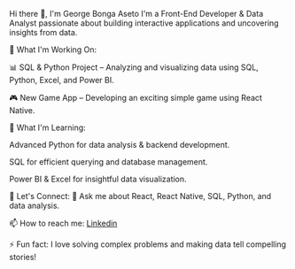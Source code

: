 Hi there 👋, I'm George Bonga Aseto
I'm a Front-End Developer & Data Analyst passionate about building interactive applications and uncovering insights from data.

🚀 What I'm Working On:

📊 SQL & Python Project – Analyzing and visualizing data using SQL, Python, Excel, and Power BI.

🎮 New Game App – Developing an exciting simple game using React Native.

🌱 What I'm Learning:

Advanced Python for data analysis & backend development.

SQL for efficient querying and database management.

Power BI & Excel for insightful data visualization.

🤝 Let's Connect:
💬 Ask me about React, React Native, SQL, Python, and data analysis.

📫 How to reach me: [Linkedin](https://www.linkedin.com/in/george-bonga/)

⚡ Fun fact: I love solving complex problems and making data tell compelling stories!
